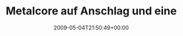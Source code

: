 ---
retweeted: false
source: <a href="http://twitter.com" rel="nofollow">Twitter Web Client</a>
entities:
  hashtags:
  - text: nachbarschaftshilfe
    indices:
    - '77'
    - '97'
  symbols: []
  user_mentions: []
  urls: []
display_text_range:
- '0'
- '97'
favorite_count: '0'
id_str: '1699868852'
truncated: false
retweet_count: '0'
id: '1699868852'
created_at: Mon May 04 21:50:49 +0000 2009
favorited: false
full_text: 'Metalcore auf Anschlag und eine Waschmaschinenfüllung mit 1000rpm schleudern
  #nachbarschaftshilfe'
lang: de
tags:
- nachbarschaftshilfe
- pesos:twitter
date: '2009-05-04T21:50:49+00:00'
src: https://twitter.com/bascht/status/1699868852
original_url: https://twitter.com/bascht/status/1699868852
type: twitter_tweet
text: 'Metalcore auf Anschlag und eine Waschmaschinenfüllung mit 1000rpm schleudern
  #nachbarschaftshilfe'
title: Metalcore auf Anschlag und eine

---